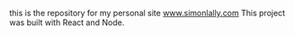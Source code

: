 this is the repository for my personal site www.simonlally.com This project was built with React and Node.
